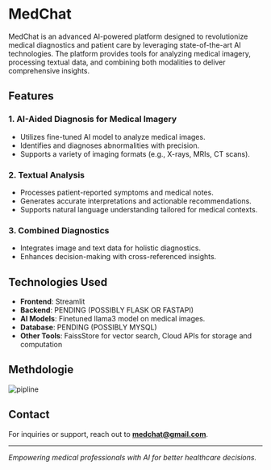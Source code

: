 # MedChat

MedChat is an advanced AI-powered platform designed to revolutionize medical diagnostics and patient care by leveraging state-of-the-art AI technologies. The platform provides tools for analyzing medical imagery, processing textual data, and combining both modalities to deliver comprehensive insights.

## Features

### 1. **AI-Aided Diagnosis for Medical Imagery**
- Utilizes fine-tuned AI model to analyze medical images.
- Identifies and diagnoses abnormalities with precision.
- Supports a variety of imaging formats (e.g., X-rays, MRIs, CT scans).

### 2. **Textual Analysis**
- Processes patient-reported symptoms and medical notes.
- Generates accurate interpretations and actionable recommendations.
- Supports natural language understanding tailored for medical contexts.

### 3. **Combined Diagnostics**
- Integrates image and text data for holistic diagnostics.
- Enhances decision-making with cross-referenced insights.

## Technologies Used

- **Frontend**: Streamlit
- **Backend**: PENDING (POSSIBLY FLASK OR FASTAPI)
- **AI Models**: Finetuned llama3 model on medical images.
- **Database**: PENDING (POSSIBLY MYSQL)
- **Other Tools**: FaissStore for vector search, Cloud APIs for storage and computation

## Methdologie

![pipline](https://github.com/user-attachments/assets/a2229116-8844-4d50-b86a-9b712cebbb23)


## Contact

For inquiries or support, reach out to **[medchat@gmail.com](mailto:your-email@example.com)**.

---

*Empowering medical professionals with AI for better healthcare decisions.*
